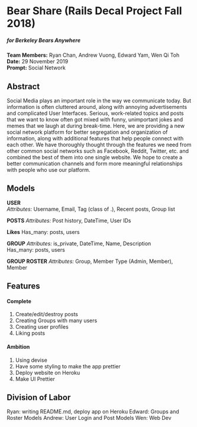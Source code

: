 # Bear Share (Rails Decal Project Fall 2018)
##### for Berkeley Bears Anywhere

**Team Members:** Ryan Chan, Andrew Vuong, Edward Yam, Wen Qi Toh <br>
**Date:** 29 November 2019 <br>
**Prompt:** Social Network <br>


## Abstract
Social Media plays an important role in the way we communicate today. But information is often cluttered around, along with annoying advertisements and complicated User Interfaces. Serious, work-related topics and posts that we want to know often got mixed with funny, unimportant jokes and memes that we laugh at during break-time. Here, we are providing a new social network platform for better segregation and organization of information, along with additional features that help people connect with each other. We have thoroughly thought through the features we need from other common social networks such as Facebook, Reddit, Twitter, etc. and combined the best of them into one single website. We hope to create a better communication channels and form more meaningful relationships with people who use our platform. 

## Models

**USER** <br>
_Attributes:_ Username, Email, Tag (class of .), Recent posts, Group list

**POSTS**
_Attributes:_ Post history, DateTime, User IDs

**Likes**
Has_many: posts, users

**GROUP**
_Attributes:_ is_private, DateTime, Name, Description <br>
Has_many: posts, users

**GROUP ROSTER**
_Attributes:_ Group, Member Type (Admin, Member), Member


## Features
#### Complete
1. Create/edit/destroy posts
2. Creating Groups with many users
3. Creating user profiles
4. Liking posts

#### Ambition
1. Using devise
2. Have some styling to make the app prettier 
3. Deploy website on Heroku
4. Make UI Prettier

## Division of Labor
Ryan: writing README.md, deploy app on Heroku
Edward: Groups and Roster Models
Andrew: User Login and Post Models
Wen: Web Dev

